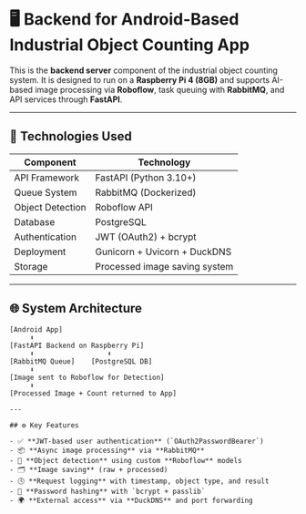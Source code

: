 # 🖥️ Backend for Android-Based Industrial Object Counting App

This is the **backend server** component of the industrial object counting system. It is designed to run on a **Raspberry Pi 4 (8GB)** and supports AI-based image processing via **Roboflow**, task queuing with **RabbitMQ**, and API services through **FastAPI**.

---

## 🧰 Technologies Used

| Component       | Technology                     |
|----------------|--------------------------------|
| API Framework   | FastAPI (Python 3.10+)         |
| Queue System    | RabbitMQ (Dockerized)          |
| Object Detection| Roboflow API                   |
| Database        | PostgreSQL                     |
| Authentication  | JWT (OAuth2) + bcrypt          |
| Deployment      | Gunicorn + Uvicorn + DuckDNS   |
| Storage         | Processed image saving system  |

---

## 🌐 System Architecture

```text
[Android App]
     ⬇
[FastAPI Backend on Raspberry Pi]
     ⬇                  ⬇
[RabbitMQ Queue]    [PostgreSQL DB]
     ⬇
[Image sent to Roboflow for Detection]
     ⬇
[Processed Image + Count returned to App]

---

## ⚙️ Key Features

- ✅ **JWT-based user authentication** (`OAuth2PasswordBearer`)
- 📦 **Async image processing** via **RabbitMQ**
- 📸 **Object detection** using custom **Roboflow** models
- 🗂 **Image saving** (raw + processed)
- 🕓 **Request logging** with timestamp, object type, and result
- 🔐 **Password hashing** with `bcrypt + passlib`
- 🌍 **External access** via **DuckDNS** and port forwarding

